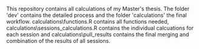 This repository contains all calculations of my Master's thesis.
The folder 'dev' contains the detailed process and the folder 'calculations' the final workflow.
calculations\functions.R contains all functions needed, calculations\sessions_calculations.R contains the individual calcuations for each session and calculations\pull_results contains the final merging and combination of the results of all sessions.
